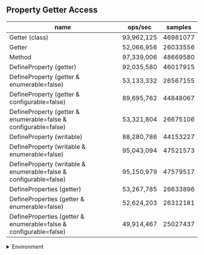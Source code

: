 ## Property Getter Access

|name|ops/sec|samples|
|-|-|-|
|Getter (class)|93,962,125|46981077|
|Getter|52,066,956|26033556|
|Method|97,339,006|48669580|
|DefineProperty (getter)|92,035,580|46017915|
|DefineProperty (getter & enumerable=false)|53,133,332|26567155|
|DefineProperty (getter & configurable=false)|89,695,762|44848067|
|DefineProperty (getter & enumerable=false & configurable=false)|53,321,804|26675106|
|DefineProperty (writable)|88,280,786|44153227|
|DefineProperty (writable & enumerable=false)|95,043,094|47521573|
|DefineProperty (writable & enumerable=false & configurable=false)|95,150,979|47579517|
|DefineProperties (getter)|53,267,785|26633896|
|DefineProperties (getter & enumerable=false)|52,624,203|26312181|
|DefineProperties (getter & enumerable=false & configurable=false)|49,914,467|25027437|


<details>
<summary>Environment</summary>

* __Machine:__ linux x64 | 4 vCPUs | 7.6GB Mem
* __Run:__ Thu Sep 04 2025 18:52:16 GMT+0000 (Coordinated Universal Time)
* __Node:__ `v24.0.0`
</details>

<!--
{"environment":{"platform":"linux","arch":"x64","cpus":4,"totalMemory":7.597843170166016},"benchmarks":[{"name":"Getter (class)","samples":46981077,"opsSec":93962125.99928646},{"name":"Getter","samples":26033556,"opsSec":52066956.215667},{"name":"Method","samples":48669580,"opsSec":97339006.98308103},{"name":"DefineProperty (getter)","samples":46017915,"opsSec":92035580.03136463},{"name":"DefineProperty (getter & enumerable=false)","samples":26567155,"opsSec":53133332.0278907},{"name":"DefineProperty (getter & configurable=false)","samples":44848067,"opsSec":89695762.30076103},{"name":"DefineProperty (getter & enumerable=false & configurable=false)","samples":26675106,"opsSec":53321804.91507511},{"name":"DefineProperty (writable)","samples":44153227,"opsSec":88280786.71438594},{"name":"DefineProperty (writable & enumerable=false)","samples":47521573,"opsSec":95043094.86681496},{"name":"DefineProperty (writable & enumerable=false & configurable=false)","samples":47579517,"opsSec":95150979.27930205},{"name":"DefineProperties (getter)","samples":26633896,"opsSec":53267785.71440128},{"name":"DefineProperties (getter & enumerable=false)","samples":26312181,"opsSec":52624203.916891426},{"name":"DefineProperties (getter & enumerable=false & configurable=false)","samples":25027437,"opsSec":49914467.1993206}]}-->
